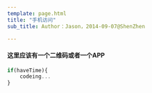 ```yaml
---
template: page.html
title: "手机访问"
sub_title: Author：Jason，2014-09-07@ShenZhen

---
```

#### 这里应该有一个二维码或者一个APP ####

```javascript
if(haveTime){
    codeing...
}
```